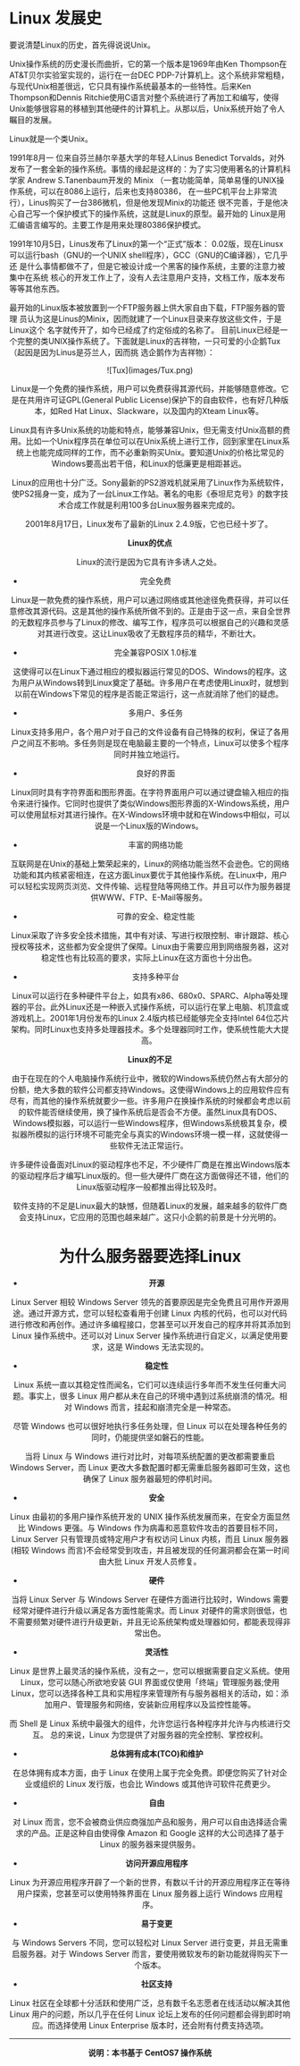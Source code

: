 # Linux 发展史

要说清楚Linux的历史，首先得说说Unix。

Unix操作系统的历史漫长而曲折，它的第一个版本是1969年由Ken Thompson在AT&T贝尔实验室实现的，运行在一台DEC PDP-7计算机上。这个系统非常粗糙，与现代Unix相差很远，它只具有操作系统最基本的一些特性。后来Ken Thompson和Dennis Ritchie使用C语言对整个系统进行了再加工和编写，使得Unix能够很容易的移植到其他硬件的计算机上。从那以后，Unix系统开始了令人瞩目的发展。

Linux就是一个类Unix。

1991年8月一 位来自芬兰赫尔辛基大学的年轻人Linus Benedict Torvalds，对外发布了一套全新的操作系统。事情的缘起是这样的：为了实习使用著名的计算机科学家 Andrew S.Tanenbaum开发的 Minix （一套功能简单，简单易懂的UNIX操作系统，可以在8086上运行，后来也支持80386， 在一些PC机平台上非常流行），Linus购买了一台386微机，但是他发现Minix的功能还 很不完善，于是他决心自己写一个保护模式下的操作系统，这就是Linux的原型。最开始的 Linux是用汇编语言编写的。主要工作是用来处理80386保护模式。

1991年10月5日，Linus发布了Linux的第一个“正式”版本： 0.02版，现在Linusx可以运行bash（GNU的一个UNIX shell程序），GCC（GNU的C编译器），它几乎还 是什么事情都做不了，但是它被设计成一个黑客的操作系统，主要的注意力被集中在系统 核心的开发工作上了，没有人去注意用户支持，文档工作，版本发布等等其他东西。 

最开始的Linux版本被放置到一个FTP服务器上供大家自由下载，FTP服务器的管理 员认为这是Linus的Minix，因而就建了一个Linux目录来存放这些文件，于是Linux这个 名字就传开了，如今已经成了约定俗成的名称了。 目前Linux已经是一个完整的类UNIX操作系统了。下面就是Linux的吉祥物，一只可爱的小企鹅Tux（起因是因为Linus是芬兰人，因而挑 选企鹅作为吉祥物）：

<div align=center>![Tux](images/Tux.png)

Linux是一个免费的操作系统，用户可以免费获得其源代码，并能够随意修改。它是在共用许可证GPL(General Public License)保护下的自由软件，也有好几种版本，如Red Hat Linux、Slackware，以及国内的Xteam Linux等。 

Linux具有许多Unix系统的功能和特点，能够兼容Unix，但无需支付Unix高额的费用。比如一个Unix程序员在单位可以在Unix系统上进行工作，回到家里在Linux系统上也能完成同样的工作，而不必重新购买Unix。要知道Unix的价格比常见的Windows要高出若干倍，和Linux的低廉更是相距甚远。 

Linux的应用也十分广泛。Sony最新的PS2游戏机就采用了Linux作为系统软件，使PS2摇身一变，成为了一台Linux工作站。著名的电影《泰坦尼克号》的数字技术合成工作就是利用100多台Linux服务器来完成的。 

2001年8月17日，Linux发布了最新的Linux 2.4.9版，它也已经十岁了。 

**Linux的优点**

Linux的流行是因为它具有许多诱人之处。 

- 完全免费 

Linux是一款免费的操作系统，用户可以通过网络或其他途径免费获得，并可以任意修改其源代码。这是其他的操作系统所做不到的。正是由于这一点，来自全世界的无数程序员参与了Linux的修改、编写工作，程序员可以根据自己的兴趣和灵感对其进行改变。这让Linux吸收了无数程序员的精华，不断壮大。 

- 完全兼容POSIX 1.0标准 

这使得可以在Linux下通过相应的模拟器运行常见的DOS、Windows的程序。这为用户从Windows转到Linux奠定了基础。许多用户在考虑使用Linux时，就想到以前在Windows下常见的程序是否能正常运行，这一点就消除了他们的疑虑。 

- 多用户、多任务 

Linux支持多用户，各个用户对于自己的文件设备有自己特殊的权利，保证了各用户之间互不影响。多任务则是现在电脑最主要的一个特点，Linux可以使多个程序同时并独立地运行。 

- 良好的界面 

Linux同时具有字符界面和图形界面。在字符界面用户可以通过键盘输入相应的指令来进行操作。它同时也提供了类似Windows图形界面的X-Windows系统，用户可以使用鼠标对其进行操作。在X-Windows环境中就和在Windows中相似，可以说是一个Linux版的Windows。 

- 丰富的网络功能 

互联网是在Unix的基础上繁荣起来的，Linux的网络功能当然不会逊色。它的网络功能和其内核紧密相连，在这方面Linux要优于其他操作系统。在Linux中，用户可以轻松实现网页浏览、文件传输、远程登陆等网络工作。并且可以作为服务器提供WWW、FTP、E-Mail等服务。 

- 可靠的安全、稳定性能 

Linux采取了许多安全技术措施，其中有对读、写进行权限控制、审计跟踪、核心授权等技术，这些都为安全提供了保障。Linux由于需要应用到网络服务器，这对稳定性也有比较高的要求，实际上Linux在这方面也十分出色。 

- 支持多种平台 

Linux可以运行在多种硬件平台上，如具有x86、680x0、SPARC、Alpha等处理器的平台。此外Linux还是一种嵌入式操作系统，可以运行在掌上电脑、机顶盒或游戏机上。2001年1月份发布的Linux 2.4版内核已经能够完全支持Intel 64位芯片架构。同时Linux也支持多处理器技术。多个处理器同时工作，使系统性能大大提高。 

**Linux的不足**

由于在现在的个人电脑操作系统行业中，微软的Windows系统仍然占有大部分的份额，绝大多数的软件公司都支持Windows。这使得Windows上的应用软件应有尽有，而其他的操作系统就要少一些。许多用户在换操作系统的时候都会考虑以前的软件能否继续使用，换了操作系统后是否会不方便。虽然Linux具有DOS、Windows模拟器，可以运行一些Windows程序，但Windows系统极其复杂，模拟器所模拟的运行环境不可能完全与真实的Windows环境一模一样，这就使得一些软件无法正常运行。 

许多硬件设备面对Linux的驱动程序也不足，不少硬件厂商是在推出Windows版本的驱动程序后才编写Linux版的。但一些大硬件厂商在这方面做得还不错，他们的Linux版驱动程序一般都推出得比较及时。 

软件支持的不足是Linux最大的缺憾，但随着Linux的发展，越来越多的软件厂商会支持Linux，它应用的范围也越来越广。这只小企鹅的前景是十分光明的。


# 为什么服务器要选择Linux

- **开源**

Linux Server 相较 Windows Server 领先的首要原因是完全免费且可用作开源用途。通过开源方式，您可以轻松查看用于创建 Linux 内核的代码，也可以对代码进行修改和再创作。通过许多编程接口，您甚至可以开发自己的程序并将其添加到 Linux 操作系统中。还可以对 Linux Server 操作系统进行自定义，以满足使用要求，这是 Windows 无法实现的。

- **稳定性**

Linux 系统一直以其稳定性而闻名，它们可以连续运行多年而不发生任何重大问题。事实上，很多 Linux 用户都从未在自己的环境中遇到过系统崩溃的情况。相对 Windows 而言，挂起和崩溃完全是一种常态。

尽管 Windows 也可以很好地执行多任务处理，但 Linux 可以在处理各种任务的同时，仍能提供坚如磐石的性能。

当将 Linux 与 Windows 进行对比时，对每项系统配置的更改都需要重启 Windows Server，而 Linux 更改大多数配置时都无需重启服务器即可生效，这也确保了 Linux 服务器最短的停机时间。

- **安全**

Linux 由最初的多用户操作系统开发的 UNIX 操作系统发展而来，在安全方面显然比 Windows 更强。与 Windows 作为病毒和恶意软件攻击的首要目标不同，Linux Server 只有管理员或特定用户才有权访问 Linux 内核，而且 Linux 服务器(相较 Windows 而言)不会经常受到攻击，并且被发现的任何漏洞都会在第一时间由大批 Linux 开发人员修复。

- **硬件**

当将 Linux Server 与 Windows Server 在硬件方面进行比较时，Windows 需要经常对硬件进行升级以满足各方面性能需求。而 Linux 对硬件的需求则很低，也不需要频繁对硬件进行升级更新，并且无论系统架构或处理器如何，都能表现得非常出色。

- **灵活性**

Linux 是世界上最灵活的操作系统，没有之一，您可以根据需要自定义系统。使用 Linux，您可以随心所欲地安装 GUI 界面或仅使用「终端」管理服务器;使用 Linux，您可以选择各种工具和实用程序来管理所有与服务器相关的活动，如：添加用户、管理服务和网络，安装新应用程序以及监控性能等。

而 Shell 是 Linux 系统中最强大的组件，允许您运行各种程序并允许与内核进行交互。 总的来说，Linux 为您提供了对服务器的完全控制、掌控权利。

- **总体拥有成本(TCO)和维护**

在总体拥有成本方面，由于 Linux 在使用上属于完全免费。即便您购买了针对企业或组织的 Linux 发行版，也会比 Windows 或其他许可软件花费更少。

- **自由**

对 Linux 而言，您不会被商业供应商强加产品和服务，用户可以自由选择适合需求的产品。正是这种自由使得像 Amazon 和 Google 这样的大公司选择了基于 Linux 的服务器来提供服务。

- **访问开源应用程序**

Linux 为开源应用程序开辟了一个新的世界，有数以千计的开源应用程序正在等待用户探索，您甚至可以使用特殊界面在 Linux 服务器上运行 Windows 应用程序。

- **易于变更**

与 Windows Servers 不同，您可以轻松对 Linux Server 进行变更，并且无需重启服务器。对于 Windows Server 而言，要使用微软发布的新功能就得购买下一个版本。

- **社区支持**

Linux 社区在全球都十分活跃和使用广泛，总有数千名志愿者在线活动以解决其他Linux 用户的问题，所以几乎在任何 Linux 论坛上发布的任何问题都会得到即时响应。而选择使用 Linux Enterprise 版本时，还会附有付费支持选项。


----

**说明：本书基于 CentOS7 操作系统**